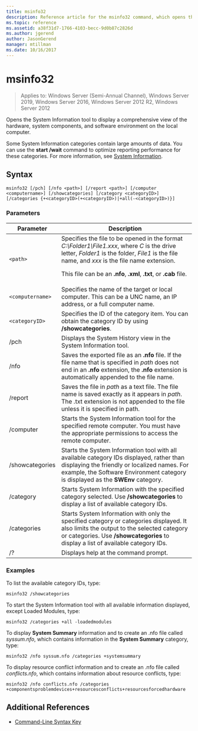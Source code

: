 ```yaml
---
title: msinfo32
description: Reference article for the msinfo32 command, which opens the System Information tool to display a comprehensive view of the hardware, system components, and software environment on the local computer.
ms.topic: reference
ms.assetid: a38f31d7-1766-4103-becc-9d0b87c2826d
ms.author: jgerend
author: JasonGerend
manager: mtillman
ms.date: 10/16/2017
---
```


# msinfo32

> Applies to: Windows Server (Semi-Annual Channel), Windows Server 2019, Windows Server 2016, Windows Server 2012 R2, Windows Server 2012

Opens the System Information tool to display a comprehensive view of the hardware, system components, and software environment on the local computer.

Some System Information categories contain large amounts of data. You can use the **start /wait** command to optimize reporting performance for these categories. For more information, see [System Information](/previous-versions/windows/it-pro/windows-server-2003/cc783305(v=ws.10)).

## Syntax

```
msinfo32 [/pch] [/nfo <path>] [/report <path>] [/computer <computername>] [/showcategories] [/category <categoryID>] [/categories {+<categoryID>(+<categoryID>)|+all(-<categoryID>)}]
```

### Parameters

| Parameter | Description |
| --------- | ----------- |
| `<path>` | Specifies the file to be opened in the format *C:\Folder1\File1.xxx*, where *C* is the drive letter, *Folder1* is the folder, *File1* is the file name, and *xxx* is the file name extension.<p>This file can be an **.nfo**, **.xml**, **.txt**, or **.cab** file. |
| `<computername>` | Specifies the name of the target or local computer. This can be a UNC name, an IP address, or a full computer name. |
| `<categoryID>` | Specifies the ID of the category item. You can obtain the category ID by using **/showcategories**. |
| /pch | Displays the System History view in the System Information tool. |
| /nfo | Saves the exported file as an **.nfo** file. If the file name that is specified in *path* does not end in an **.nfo** extension, the **.nfo** extension is automatically appended to the file name. |
| /report | Saves the file in *path* as a text file. The file name is saved exactly as it appears in *path*. The .txt extension is not appended to the file unless it is specified in path. |
| /computer | Starts the System Information tool for the specified remote computer. You must have the appropriate permissions to access the remote computer. |
| /showcategories | Starts the System Information tool with all available category IDs displayed, rather than displaying the friendly or localized names. For example, the Software Environment category is displayed as the **SWEnv** category. |
| /category | Starts System Information with the specified category selected. Use **/showcategories** to display a list of available category IDs. |
| /categories | Starts System Information with only the specified category or categories displayed. It also limits the output to the selected category or categories. Use **/showcategories** to display a list of available category IDs. |
| /? | Displays help at the command prompt. |

### Examples

To list the available category IDs, type:

```
msinfo32 /showcategories
```

To start the System Information tool with all available information displayed, except Loaded Modules, type:

```
msinfo32 /categories +all -loadedmodules
```

To display **System Summary** information and to create an .nfo file called *syssum.nfo*, which contains information in the **System Summary** category, type:

```
msinfo32 /nfo syssum.nfo /categories +systemsummary
```

To display resource conflict information and to create an .nfo file called *conflicts.nfo*, which contains information about resource conflicts, type:

```
msinfo32 /nfo conflicts.nfo /categories +componentsproblemdevices+resourcesconflicts+resourcesforcedhardware
```

## Additional References

- [Command-Line Syntax Key](command-line-syntax-key.md)
